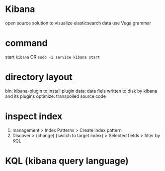# Kibana
open source solution to visualize elasticsearch data
use Vega grammar

# command
start `kibana`
OR `sudo -i service kibana start`

# directory layout
bin: kibana-plugin to install plugin
data: data fiels written to disk by kibana and its plugins
optimize: transpoiled source code


# inspect index
1. management > Index Patterns > Create index pattern
2. Discover > (change) {switch to target index} > Selected fields > filter by KQL

# KQL (kibana query language)











